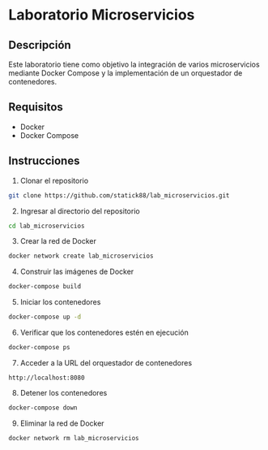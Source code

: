 # Laboratorio Microservicios

## Descripción

Este laboratorio tiene como objetivo la integración de varios microservicios mediante Docker Compose y la implementación de un orquestador de contenedores.

## Requisitos

- Docker
- Docker Compose

## Instrucciones

1. Clonar el repositorio

```bash
git clone https://github.com/statick88/lab_microservicios.git
```

2. Ingresar al directorio del repositorio

```bash
cd lab_microservicios
```

3. Crear la red de Docker

```bash
docker network create lab_microservicios
```

4. Construir las imágenes de Docker

```bash
docker-compose build
```

5. Iniciar los contenedores

```bash
docker-compose up -d
```

6. Verificar que los contenedores estén en ejecución

```bash
docker-compose ps
```

7. Acceder a la URL del orquestador de contenedores

```
http://localhost:8080
```

8. Detener los contenedores

```bash
docker-compose down
```

9. Eliminar la red de Docker

```bash
docker network rm lab_microservicios
```
